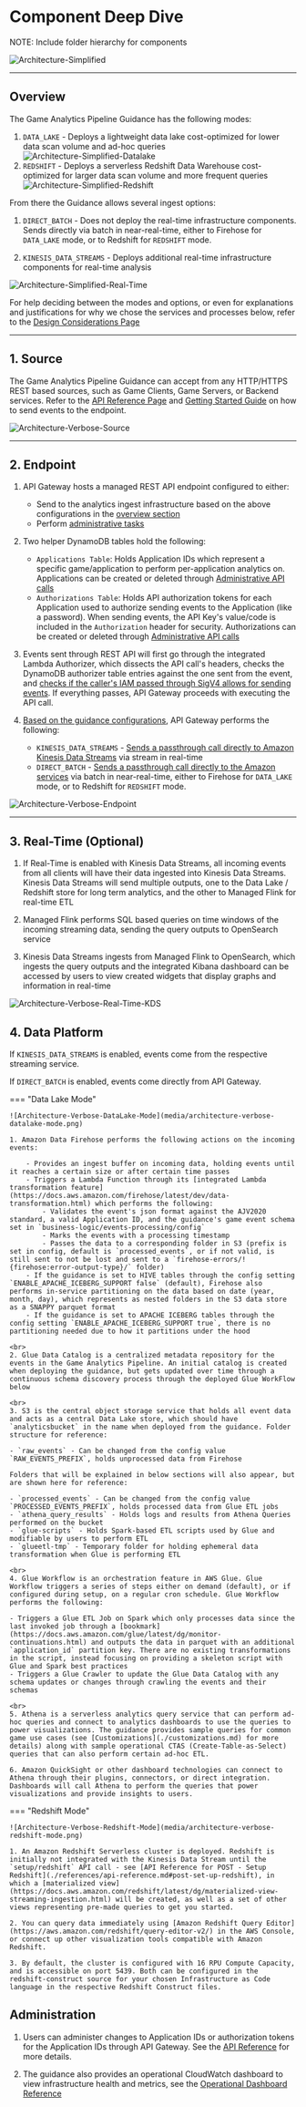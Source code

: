 # Component Deep Dive
NOTE: Include folder hierarchy for components

![Architecture-Simplified](media/architecture-simplified.png)

---
## Overview
The Game Analytics Pipeline Guidance has the following modes:

1. `DATA_LAKE` - Deploys a lightweight data lake cost-optimized for lower data scan volume and ad-hoc queries
![Architecture-Simplified-Datalake](media/architecture-simplified-datalake-mode.png)
2. `REDSHIFT` - Deploys a serverless Redshift Data Warehouse cost-optimized for larger data scan volume and more frequent queries
![Architecture-Simplified-Redshift](media/architecture-simplified-redshift-mode.png)

From there the Guidance allows several ingest options:

1. `DIRECT_BATCH` - Does not deploy the real-time infrastructure components. Sends directly via batch in near-real-time, either to Firehose for `DATA_LAKE` mode, or to Redshift for `REDSHIFT` mode.

2. `KINESIS_DATA_STREAMS` - Deploys additional real-time infrastructure components for real-time analysis

![Architecture-Simplified-Real-Time](media/architecture-simplified-real-time.png)

For help deciding between the modes and options, or even for explanations and justifications for why we chose the services and processes below, refer to the [Design Considerations Page](./design-considerations.md)

---
## 1. Source
The Game Analytics Pipeline Guidance can accept from any HTTP/HTTPS REST based sources, such as Game Clients, Game Servers, or Backend services. Refer to the [API Reference Page](./references/api-reference.md) and [Getting Started Guide](./getting-started.md) on how to send events to the endpoint.

![Architecture-Verbose-Source](media/architecture-verbose-source.png)

---

## 2. Endpoint
1. API Gateway hosts a managed REST API endpoint configured to either:

    - Send to the analytics ingest infrastructure based on the above configurations in the [overview section](./component-deep-dive.md#overview)
    - Perform [administrative tasks](./component-deep-dive.md#administration)

2. Two helper DynamoDB tables hold the following:
    - `Applications Table`: Holds Application IDs which represent a specific game/application to perform per-application analytics on. Applications can be created or deleted through [Administrative API calls](./component-deep-dive.md#administration)
    - `Authorizations Table`: Holds API authorization tokens for each Application used to authorize sending events to the Application (like a password). When sending events, the API Key's value/code is included in the `Authorization` header for security. Authorizations can be created or deleted through [Administrative API calls](./component-deep-dive.md#administration)

3. Events sent through REST API will first go through the integrated Lambda Authorizer, which dissects the API call's headers, checks the DynamoDB authorizer table entries against the one sent from the event, and [checks if the caller's IAM passed through SigV4 allows for sending events](https://docs.aws.amazon.com/apigateway/latest/developerguide/http-api-access-control-iam.html). If everything passes, API Gateway proceeds with executing the API call.

4. [Based on the guidance configurations](./component-deep-dive.md#overview), API Gateway performs the following:

    - `KINESIS_DATA_STREAMS` - [Sends a passthrough call directly to Amazon Kinesis Data Streams](https://docs.aws.amazon.com/apigateway/latest/developerguide/http-api-develop-integrations-aws-services.html) via stream in real-time
    - `DIRECT_BATCH` - [Sends a passthrough call directly to the Amazon services](https://docs.aws.amazon.com/apigateway/latest/developerguide/http-api-develop-integrations-aws-services.html) via batch in near-real-time, either to Firehose for `DATA_LAKE` mode, or to Redshift for `REDSHIFT` mode.

![Architecture-Verbose-Endpoint](media/architecture-verbose-endpoint.png)

---

## 3. Real-Time (Optional)

1. If Real-Time is enabled with Kinesis Data Streams, all incoming events from all clients will have their data ingested into Kinesis Data Streams. Kinesis Data Streams will send multiple outputs, one to the Data Lake / Redshift store for long term analytics, and the other to Managed Flink for real-time ETL

2. Managed Flink performs SQL based queries on time windows of the incoming streaming data, sending the query outputs to OpenSearch service

3. Kinesis Data Streams ingests from Managed Flink to OpenSearch, which ingests the query outputs and the integrated Kibana dashboard can be accessed by users to view created widgets that display graphs and information in real-time

![Architecture-Verbose-Real-Time-KDS](media/architecture-verbose-real-time-kds.png)

## 4. Data Platform

If `KINESIS_DATA_STREAMS` is enabled, events come from the respective streaming service.

If `DIRECT_BATCH` is enabled, events come directly from API Gateway.

=== "Data Lake Mode"

    ![Architecture-Verbose-DataLake-Mode](media/architecture-verbose-datalake-mode.png)

    1. Amazon Data Firehose performs the following actions on the incoming events:
    
        - Provides an ingest buffer on incoming data, holding events until it reaches a certain size or after certain time passes
        - Triggers a Lambda Function through its [integrated Lambda transformation feature](https://docs.aws.amazon.com/firehose/latest/dev/data-transformation.html) which performs the following:
            - Validates the event's json format against the AJV2020 standard, a valid Application ID, and the guidance's game event schema set in `business-logic/events-processing/config`
            - Marks the events with a processing timestamp
            - Passes the data to a corresponding folder in S3 (prefix is set in config, default is `processed_events`, or if not valid, is still sent to not be lost and sent to a `firehose-errors/!{firehose:error-output-type}/` folder)
        - If the guidance is set to HIVE tables through the config setting `ENABLE_APACHE_ICEBERG_SUPPORT false` (default), Firehose also performs in-service partitioning on the data based on date (year, month, day), which represents as nested folders in the S3 data store as a SNAPPY parquet format
        - If the guidance is set to APACHE ICEBERG tables through the config setting `ENABLE_APACHE_ICEBERG_SUPPORT true`, there is no partitioning needed due to how it partitions under the hood

    <br>
    2. Glue Data Catalog is a centralized metadata repository for the events in the Game Analytics Pipeline. An initial catalog is created when deploying the guidance, but gets updated over time through a continuous schema discovery process through the deployed Glue WorkFlow below

    <br>
    3. S3 is the central object storage service that holds all event data and acts as a central Data Lake store, which should have `analyticsbucket` in the name when deployed from the guidance. Folder structure for reference:

    - `raw_events` - Can be changed from the config value `RAW_EVENTS_PREFIX`, holds unprocessed data from Firehose

    Folders that will be explained in below sections will also appear, but are shown here for reference:

    - `processed_events` - Can be changed from the config value `PROCESSED_EVENTS_PREFIX`, holds processed data from Glue ETL jobs
    - `athena_query_results` - Holds logs and results from Athena Queries performed on the bucket
    - `glue-scripts` - Holds Spark-based ETL scripts used by Glue and modifiable by users to perform ETL
    - `glueetl-tmp` - Temporary folder for holding ephemeral data transformation when Glue is performing ETL

    <br>
    4. Glue Workflow is an orchestration feature in AWS Glue. Glue Workflow triggers a series of steps either on demand (default), or if configured during setup, on a regular cron schedule. Glue Workflow performs the following:

    - Triggers a Glue ETL Job on Spark which only processes data since the last invoked job through a [bookmark](https://docs.aws.amazon.com/glue/latest/dg/monitor-continuations.html) and outputs the data in parquet with an additional `application_id` partition key. There are no existing transformations in the script, instead focusing on providing a skeleton script with Glue and Spark best practices
    - Triggers a Glue Crawler to update the Glue Data Catalog with any schema updates or changes through crawling the events and their schemas

    <br>
    5. Athena is a serverless analytics query service that can perform ad-hoc queries and connect to analytics dashboards to use the queries to power visualizations. The guidance provides sample queries for common game use cases (see [Customizations](./customizations.md) for more details) along with sample operational CTAS (Create-Table-as-Select) queries that can also perform certain ad-hoc ETL.

    6. Amazon QuickSight or other dashboard technologies can connect to Athena through their plugins, connectors, or direct integration. Dashboards will call Athena to perform the queries that power visualizations and provide insights to users.

=== "Redshift Mode"

    ![Architecture-Verbose-Redshift-Mode](media/architecture-verbose-redshift-mode.png)

    1. An Amazon Redshift Serverless cluster is deployed. Redshift is initially not integrated with the Kinesis Data Stream until the `setup/redshift` API call - see [API Reference for POST - Setup Redshift](./references/api-reference.md#post-set-up-redshift), in which a [materialized view](https://docs.aws.amazon.com/redshift/latest/dg/materialized-view-streaming-ingestion.html) will be created, as well as a set of other views representing pre-made queries to get you started.

    2. You can query data immediately using [Amazon Redshift Query Editor](https://aws.amazon.com/redshift/query-editor-v2/) in the AWS Console, or connect up other visualization tools compatible with Amazon Redshift.

    3. By default, the cluster is configured with 16 RPU Compute Capacity, and is accessible on port 5439. Both can be configured in the redshift-construct source for your chosen Infrastructure as Code language in the respective Redshift Construct files.

## Administration

1. Users can administer changes to Application IDs or authorization tokens for the Application IDs through API Gateway. See the [API Reference](./references/api-reference.md) for more details.

2. The guidance also provides an operational CloudWatch dashboard to view infrastructure health and metrics, see the [Operational Dashboard Reference](./references/ops-dashboard-reference.md)
